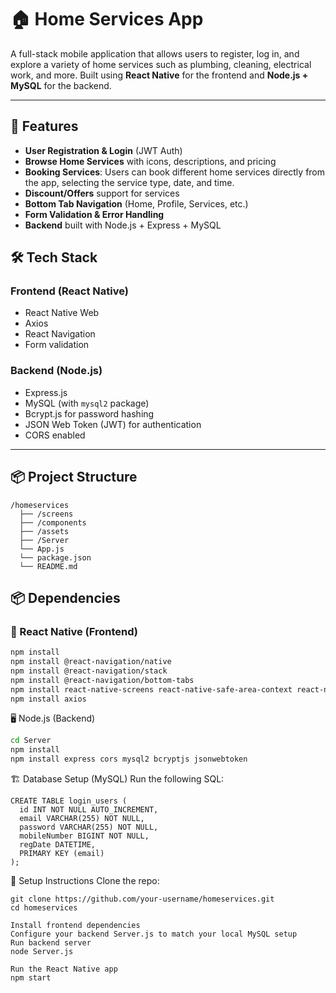 # 🏠 Home Services App

A full-stack mobile application that allows users to register, log in, and explore a variety of home services such as plumbing, cleaning, electrical work, and more. Built using **React Native** for the frontend and **Node.js + MySQL** for the backend.

---

## 📱 Features

- **User Registration & Login** (JWT Auth)
- **Browse Home Services** with icons, descriptions, and pricing
- **Booking Services**: Users can book different home services directly from the app, selecting the service type, date, and time.
- **Discount/Offers** support for services
- **Bottom Tab Navigation** (Home, Profile, Services, etc.)
- **Form Validation & Error Handling**
- **Backend** built with Node.js + Express + MySQL


## 🛠️ Tech Stack

### Frontend (React Native)
- React Native Web
- Axios
- React Navigation
- Form validation

### Backend (Node.js)
- Express.js
- MySQL (with `mysql2` package)
- Bcrypt.js for password hashing
- JSON Web Token (JWT) for authentication
- CORS enabled

---

## 📦 Project Structure
```
/homeservices
  ├── /screens
  ├── /components
  ├── /assets
  ├── /Server
  └── App.js 
  └── package.json
  └── README.md
  ```

## 📦 Dependencies

### 📱 React Native (Frontend)

```bash
npm install
npm install @react-navigation/native
npm install @react-navigation/stack
npm install @react-navigation/bottom-tabs
npm install react-native-screens react-native-safe-area-context react-native-gesture-handler react-native-reanimated
npm install axios
```

🖥️ Node.js (Backend)
```bash
cd Server
npm install
npm install express cors mysql2 bcryptjs jsonwebtoken
```

🏗️ Database Setup (MySQL)
Run the following SQL:
```
CREATE TABLE login_users (
  id INT NOT NULL AUTO_INCREMENT,
  email VARCHAR(255) NOT NULL,
  password VARCHAR(255) NOT NULL,
  mobileNumber BIGINT NOT NULL,
  regDate DATETIME,
  PRIMARY KEY (email)
);
```

📝 Setup Instructions
Clone the repo:
```
git clone https://github.com/your-username/homeservices.git
cd homeservices

Install frontend dependencies
Configure your backend Server.js to match your local MySQL setup
Run backend server
node Server.js

Run the React Native app
npm start
```


